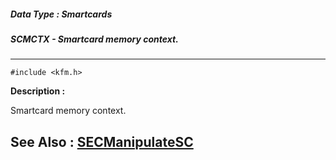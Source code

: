 ##### Data Type : Smartcards
##### SCMCTX - Smartcard memory context.
---
```
#include <kfm.h>
```
**Description :**

Smartcard memory context.

**See Also :**
[SECManipulateSC](/reference/Func/SECManipulateSC)
---
